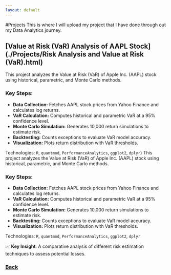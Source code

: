 ```yaml
---
layout: default
---
```

#Projects
This is where I will upload my project that I have done through out my Data Analytics journey.

## [Value at Risk (VaR) Analysis of AAPL Stock](./Projects/Risk Analysis and Value at Risk (VaR).html)

This project analyzes the Value at Risk (VaR) of Apple Inc. (AAPL) stock using historical, parametric, and Monte Carlo methods. 

### Key Steps:
- **Data Collection:** Fetches AAPL stock prices from Yahoo Finance and calculates log returns.
- **VaR Calculation:** Computes historical and parametric VaR at a 95% confidence level.
- **Monte Carlo Simulation:** Generates 10,000 return simulations to estimate risk.
- **Backtesting:** Counts exceptions to evaluate VaR model accuracy.
- **Visualization:** Plots return distribution with VaR thresholds.

Technologies: `R`, `quantmod`, `PerformanceAnalytics`, `ggplot2`, `dplyr`)
This project analyzes the Value at Risk (VaR) of Apple Inc. (AAPL) stock using historical, parametric, and Monte Carlo methods. 

### Key Steps:
- **Data Collection:** Fetches AAPL stock prices from Yahoo Finance and calculates log returns.
- **VaR Calculation:** Computes historical and parametric VaR at a 95% confidence level.
- **Monte Carlo Simulation:** Generates 10,000 return simulations to estimate risk.
- **Backtesting:** Counts exceptions to evaluate VaR model accuracy.
- **Visualization:** Plots return distribution with VaR thresholds.

Technologies: `R`, `quantmod`, `PerformanceAnalytics`, `ggplot2`, `dplyr`

📈 **Key Insight**: A comparative analysis of different risk estimation techniques to assess potential losses.

### [Back](./)
